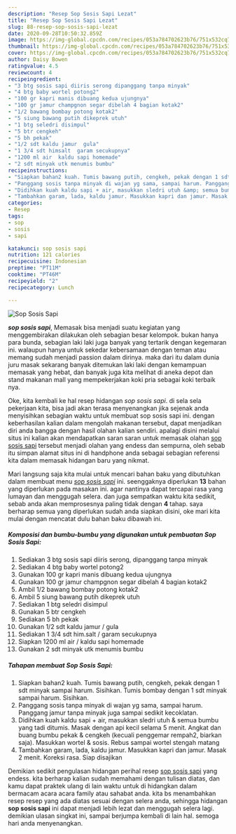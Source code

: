 ```yaml
---
description: "Resep Sop Sosis Sapi Lezat"
title: "Resep Sop Sosis Sapi Lezat"
slug: 88-resep-sop-sosis-sapi-lezat
date: 2020-09-28T10:50:32.859Z
image: https://img-global.cpcdn.com/recipes/053a784702623b76/751x532cq70/sop-sosis-sapi-foto-resep-utama.jpg
thumbnail: https://img-global.cpcdn.com/recipes/053a784702623b76/751x532cq70/sop-sosis-sapi-foto-resep-utama.jpg
cover: https://img-global.cpcdn.com/recipes/053a784702623b76/751x532cq70/sop-sosis-sapi-foto-resep-utama.jpg
author: Daisy Bowen
ratingvalue: 4.5
reviewcount: 4
recipeingredient:
- "3 btg sosis sapi diiris serong dipanggang tanpa minyak"
- "4 btg baby wortel potong2"
- "100 gr kapri manis dibuang kedua ujungnya"
- "100 gr jamur champgnon segar dibelah 4 bagian kotak2"
- "1/2 bawang bombay potong kotak2"
- "5 siung bawang putih dikeprek utuh"
- "1 btg seledri disimpul"
- "5 btr cengkeh"
- "5 bh pekak"
- "1/2 sdt kaldu jamur  gula"
- "1 3/4 sdt himsalt  garam secukupnya"
- "1200 ml air  kaldu sapi homemade"
- "2 sdt minyak utk menumis bumbu"
recipeinstructions:
- "Siapkan bahan2 kuah. Tumis bawang putih, cengkeh, pekak dengan 1 sdt minyak sampai harum. Sisihkan. Tumis bombay dengan 1 sdt minyak sampai harum. Sisihkan."
- "Panggang sosis tanpa minyak di wajan yg sama, sampai harum. Panggang jamur tanpa minyak juga sampai sedikit kecoklatan."
- "Didihkan kuah kaldu sapi + air, masukkan sledri utuh &amp; semua bumbu yang tadi ditumis. Masak dengan api kecil selama 5 menit. Angkat dan buang bumbu pekak &amp; cengkeh (kecuali penggemar rempah2, biarkan saja). Masukkan wortel &amp; sosis. Rebus sampai wortel stengah matang"
- "Tambahkan garam, lada, kaldu jamur. Masukkan kapri dan jamur. Masak 2 menit. Koreksi rasa. Siap disajikan"
categories:
- Resep
tags:
- sop
- sosis
- sapi

katakunci: sop sosis sapi 
nutrition: 121 calories
recipecuisine: Indonesian
preptime: "PT11M"
cooktime: "PT46M"
recipeyield: "2"
recipecategory: Lunch

---
```



![Sop Sosis Sapi](https://img-global.cpcdn.com/recipes/053a784702623b76/751x532cq70/sop-sosis-sapi-foto-resep-utama.jpg)

<b><i>sop sosis sapi</i></b>, Memasak bisa menjadi suatu kegiatan yang menggembirakan dilakukan oleh sebagian besar kelompok. bukan hanya para bunda, sebagian laki laki juga banyak yang tertarik dengan kegemaran ini. walaupun hanya untuk sekedar kebersamaan dengan teman atau memang sudah menjadi passion dalam dirinya. maka dari itu dalam dunia juru masak sekarang banyak ditemukan laki laki dengan kemampuan memasak yang hebat, dan banyak juga kita melihat di aneka depot dan stand makanan mall yang mempekerjakan koki pria sebagai koki terbaik nya.

Oke, kita kembali ke hal resep hidangan <i>sop sosis sapi</i>. di sela sela pekerjaan kita, bisa jadi akan terasa menyenangkan jika sejenak anda menyisihkan sebagian waktu untuk membuat sop sosis sapi ini. dengan keberhasilan kalian dalam mengolah makanan tersebut, dapat menjadikan diri anda bangga dengan hasil olahan kalian sendiri. apalagi disini melalui situs ini kalian akan mendapatkan saran saran untuk memasak olahan <u>sop sosis sapi</u> tersebut menjadi olahan yang endess dan sempurna, oleh sebab itu simpan alamat situs ini di handphone anda sebagai sebagian referensi kita dalam memasak hidangan baru yang nikmat.




Mari langsung saja kita mulai untuk mencari bahan baku yang dibutuhkan dalam membuat menu <u><i>sop sosis sapi</i></u> ini. seenggaknya diperlukan <b>13</b> bahan yang diperlukan pada masakan ini. agar nantinya dapat tercapai rasa yang lumayan dan menggugah selera. dan juga sempatkan waktu kita sedikit, sebab anda akan memprosesnya paling tidak dengan <b>4</b> tahap. saya berharap semua yang diperlukan sudah anda siapkan disini, oke mari kita mulai dengan mencatat dulu bahan baku dibawah ini.

<!--inarticleads1-->

##### Komposisi dan bumbu-bumbu yang digunakan untuk pembuatan Sop Sosis Sapi:

1. Sediakan 3 btg sosis sapi diiris serong, dipanggang tanpa minyak
1. Sediakan 4 btg baby wortel potong2
1. Gunakan 100 gr kapri manis dibuang kedua ujungnya
1. Gunakan 100 gr jamur champgnon segar dibelah 4 bagian kotak2
1. Ambil 1/2 bawang bombay potong kotak2
1. Ambil 5 siung bawang putih dikeprek utuh
1. Sediakan 1 btg seledri disimpul
1. Gunakan 5 btr cengkeh
1. Sediakan 5 bh pekak
1. Gunakan 1/2 sdt kaldu jamur / gula
1. Sediakan 1 3/4 sdt him.salt / garam secukupnya
1. Siapkan 1200 ml air / kaldu sapi homemade
1. Gunakan 2 sdt minyak utk menumis bumbu




<!--inarticleads2-->

##### Tahapan membuat Sop Sosis Sapi:

1. Siapkan bahan2 kuah. Tumis bawang putih, cengkeh, pekak dengan 1 sdt minyak sampai harum. Sisihkan. Tumis bombay dengan 1 sdt minyak sampai harum. Sisihkan.
1. Panggang sosis tanpa minyak di wajan yg sama, sampai harum. Panggang jamur tanpa minyak juga sampai sedikit kecoklatan.
1. Didihkan kuah kaldu sapi + air, masukkan sledri utuh &amp; semua bumbu yang tadi ditumis. Masak dengan api kecil selama 5 menit. Angkat dan buang bumbu pekak &amp; cengkeh (kecuali penggemar rempah2, biarkan saja). Masukkan wortel &amp; sosis. Rebus sampai wortel stengah matang
1. Tambahkan garam, lada, kaldu jamur. Masukkan kapri dan jamur. Masak 2 menit. Koreksi rasa. Siap disajikan




Demikian sedikit pengulasan hidangan perihal resep <u>sop sosis sapi</u> yang endess. kita berharap kalian sudah memahami dengan tulisan diatas, dan kamu dapat praktek ulang di lain waktu untuk di hidangkan dalam bermacam acara acara family atau sahabat anda. kita bs menambahkan resep resep yang ada diatas sesuai dengan selera anda, sehingga hidangan <b>sop sosis sapi</b> ini dapat menjadi lebih lezat dan menggugah selera lagi. demikian ulasan singkat ini, sampai berjumpa kembali di lain hal. semoga hari anda menyenangkan.
